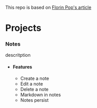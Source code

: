 This repo is based on [Florin Pop's article](https://medium.freecodecamp.org/more-project-ideas-to-improve-your-coding-skills-99f48d09bb4b)

# Projects
### Notes
descritption
* #### Features
    *  Create a note
    *  Edit a note
    *  Delete a note
    *  Markdown in notes
    *  Notes persist
